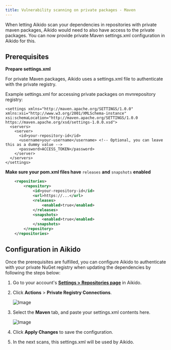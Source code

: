 ```yaml
---
title: Vulnerability scanning on private packages - Maven
---
```



When letting Aikido scan your dependencies in repositories with private maven packages, Aikido would need to also have access to the private packages. You can now provide private Maven settings.xml configuration in Aikido for this.

## Prerequisites

**Prepare settings.xml**

For private Maven packages, Aikido uses a settings.xml file to authenticate with the private registry.

Example settings.xml for accessing private packages on mvnrepository registry:

```
<settings xmlns="http://maven.apache.org/SETTINGS/1.0.0" xmlns:xsi="http://www.w3.org/2001/XMLSchema-instance" xsi:schemaLocation="http://maven.apache.org/SETTINGS/1.0.0 https://maven.apache.org/xsd/settings-1.0.0.xsd">
  <servers>
    <server>
      <id>your-repository-id</id>
      <username>your-username</username> <!-- Optional, you can leave this as a dummy value -->
      <password>ACCESS_TOKEN</password>
    </server>
  </servers>
</settings>
```

**Make sure your pom.xml files have** `releases` **and** `snapshots` **enabled**

```xml
    <repositories>
        <repository>
            <id>your-repository-id</id>
            <url>https://...</url>
            <releases>
                <enabled>true</enabled>
            </releases>
            <snapshots>
                <enabled>true</enabled>
            </snapshots>
        </repository>
    </repositories>
```

## Configuration in Aikido

Once the prerequisites are fulfilled, you can configure Aikido to authenticate with your private NuGet registry when updating the dependencies by following the steps below:

1. Go to your account's [**Settings &gt; Repositories page**](https://app.aikido.dev/settings/integrations/repositories) in Aikido.
2. Click **Actions** &gt; **Private Registry Connections**.

   ![Image](https://ucarecdn.com/1356fd30-36b4-4a0d-bccf-09a16d10161e/)
3. Select the **Maven** tab, and paste your settings.xml contents here.

   ![Image](https://ucarecdn.com/5f13416f-6fdb-4d47-b80f-987ee3d84921/)
4. Click **Apply Changes** to save the configuration.
5. In the next scans, this settings.xml will be used by Aikido.